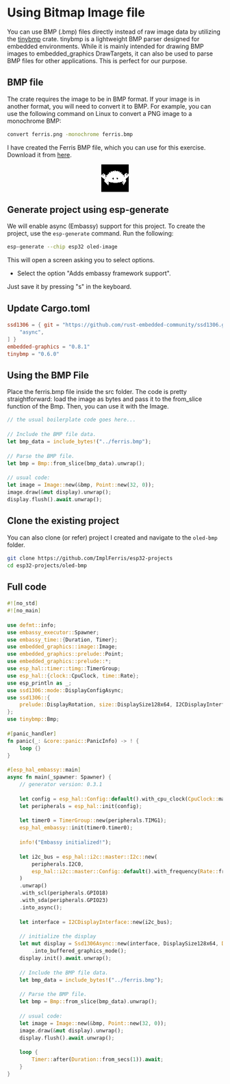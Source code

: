 # Using Bitmap Image file

You can use BMP (.bmp) files directly instead of raw image data by utilizing the [tinybmp](https://docs.rs/tinybmp/latest/tinybmp/) crate. tinybmp is a lightweight BMP parser designed for embedded environments. While it is mainly intended for drawing BMP images to embedded_graphics DrawTargets, it can also be used to parse BMP files for other applications.  This is perfect for our purpose. 

## BMP file
The crate requires the image to be in BMP format. If your image is in another format, you will need to convert it to BMP. For example, you can use the following command on Linux to convert a PNG image to a monochrome BMP:

```sh
convert ferris.png -monochrome ferris.bmp
```

I have created the Ferris BMP file, which you can use for this exercise. Download it from [here](../images/ferris.bmp).

<img style="display: block; margin: auto;" alt="ferris bmp file" src="../images/ferris.bmp"/>

## Generate project using esp-generate
We will enable async (Embassy) support for this project.  To create the project, use the `esp-generate` command. Run the following:

```sh
esp-generate --chip esp32 oled-image
```

This will open a screen asking you to select options. 

- Select the option "Adds embassy framework support".

Just save it by pressing "s" in the keyboard.

## Update Cargo.toml

```toml
ssd1306 = { git = "https://github.com/rust-embedded-community/ssd1306.git", rev = "f3a2f7aca421fbf3ddda45ecef0dfd1f0f12330e", features = [
    "async",
] }
embedded-graphics = "0.8.1"
tinybmp = "0.6.0"

```

## Using the BMP File
Place the ferris.bmp file inside the src folder. The code is pretty straightforward: load the image as bytes and pass it to the from_slice function of the Bmp. Then, you can use it with the Image.

```rust
// the usual boilerplate code goes here...

// Include the BMP file data.
let bmp_data = include_bytes!("../ferris.bmp");

// Parse the BMP file.
let bmp = Bmp::from_slice(bmp_data).unwrap();

// usual code:
let image = Image::new(&bmp, Point::new(32, 0));
image.draw(&mut display).unwrap();
display.flush().await.unwrap();
```

## Clone the existing project
You can also clone (or refer) project I created and navigate to the `oled-bmp` folder.

```sh
git clone https://github.com/ImplFerris/esp32-projects
cd esp32-projects/oled-bmp
```

## Full code
```rust
#![no_std]
#![no_main]

use defmt::info;
use embassy_executor::Spawner;
use embassy_time::{Duration, Timer};
use embedded_graphics::image::Image;
use embedded_graphics::prelude::Point;
use embedded_graphics::prelude::*;
use esp_hal::timer::timg::TimerGroup;
use esp_hal::{clock::CpuClock, time::Rate};
use esp_println as _;
use ssd1306::mode::DisplayConfigAsync;
use ssd1306::{
    prelude::DisplayRotation, size::DisplaySize128x64, I2CDisplayInterface, Ssd1306Async,
};
use tinybmp::Bmp;

#[panic_handler]
fn panic(_: &core::panic::PanicInfo) -> ! {
    loop {}
}

#[esp_hal_embassy::main]
async fn main(_spawner: Spawner) {
    // generator version: 0.3.1

    let config = esp_hal::Config::default().with_cpu_clock(CpuClock::max());
    let peripherals = esp_hal::init(config);

    let timer0 = TimerGroup::new(peripherals.TIMG1);
    esp_hal_embassy::init(timer0.timer0);

    info!("Embassy initialized!");

    let i2c_bus = esp_hal::i2c::master::I2c::new(
        peripherals.I2C0,
        esp_hal::i2c::master::Config::default().with_frequency(Rate::from_khz(400)),
    )
    .unwrap()
    .with_scl(peripherals.GPIO18)
    .with_sda(peripherals.GPIO23)
    .into_async();

    let interface = I2CDisplayInterface::new(i2c_bus);

    // initialize the display
    let mut display = Ssd1306Async::new(interface, DisplaySize128x64, DisplayRotation::Rotate0)
        .into_buffered_graphics_mode();
    display.init().await.unwrap();

    // Include the BMP file data.
    let bmp_data = include_bytes!("../ferris.bmp");

    // Parse the BMP file.
    let bmp = Bmp::from_slice(bmp_data).unwrap();

    // usual code:
    let image = Image::new(&bmp, Point::new(32, 0));
    image.draw(&mut display).unwrap();
    display.flush().await.unwrap();

    loop {
        Timer::after(Duration::from_secs(1)).await;
    }
}
``` 
